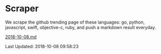 # Scraper

We scrape the github trending page of these languages: go, python, javascript, swift, objective-c, ruby, and push a markdown result everyday.

[2018-10-08.md](https://github.com/henson/Scraper/blob/master/2018-10-08.md)

Last Updated: 2018-10-08 09:58:23